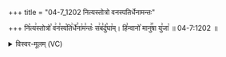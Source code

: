 +++
title = "04-7_1202 नित्यस्तोत्रो वनस्पतिर्धेनामन्तः"

+++
नि꣡त्य꣢स्तोत्रो꣣ व꣢न꣣स्प꣡ति꣢र्धे꣣ना꣢म꣣न्तः꣡ स꣢ब꣣र्दु꣡घा꣢म्। हि꣣न्वानो꣡ मानु꣢꣯षा यु꣣जा꣢ ॥ 04-7:1202 ॥

<details><summary>विस्वर-मूलम् (VC)</summary>

नित्यस्तोत्रो वनस्पतिर्धेनामन्तः सबर्दुघाम् । हिन्वानो मानुषा युजा ॥१२०२॥
</details>